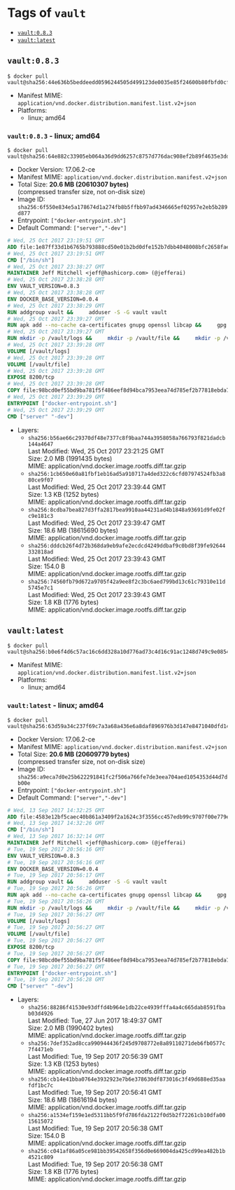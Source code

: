 <!-- THIS FILE IS GENERATED VIA './update-remote.sh' -->

# Tags of `vault`

-	[`vault:0.8.3`](#vault083)
-	[`vault:latest`](#vaultlatest)

## `vault:0.8.3`

```console
$ docker pull vault@sha256:44e636b5beddeedd0596244505d499123de0035e85f24600b80fbfd0cf84c721
```

-	Manifest MIME: `application/vnd.docker.distribution.manifest.list.v2+json`
-	Platforms:
	-	linux; amd64

### `vault:0.8.3` - linux; amd64

```console
$ docker pull vault@sha256:64e882c33905eb064a36d9dd6257c8757d776dac908ef2b89f4635e3dd06270b
```

-	Docker Version: 17.06.2-ce
-	Manifest MIME: `application/vnd.docker.distribution.manifest.v2+json`
-	Total Size: **20.6 MB (20610307 bytes)**  
	(compressed transfer size, not on-disk size)
-	Image ID: `sha256:6f550e834e5a178674d1a274fb8b5ffbb97ad4346665ef02957e2eb5b289d877`
-	Entrypoint: `["docker-entrypoint.sh"]`
-	Default Command: `["server","-dev"]`

```dockerfile
# Wed, 25 Oct 2017 23:19:51 GMT
ADD file:1e87ff33d1b6765b793888cd50e01b2bd0dfe152b7dbb4048008bfc2658faea7 in / 
# Wed, 25 Oct 2017 23:19:51 GMT
CMD ["/bin/sh"]
# Wed, 25 Oct 2017 23:38:27 GMT
MAINTAINER Jeff Mitchell <jeff@hashicorp.com> (@jefferai)
# Wed, 25 Oct 2017 23:38:28 GMT
ENV VAULT_VERSION=0.8.3
# Wed, 25 Oct 2017 23:38:28 GMT
ENV DOCKER_BASE_VERSION=0.0.4
# Wed, 25 Oct 2017 23:38:29 GMT
RUN addgroup vault &&     adduser -S -G vault vault
# Wed, 25 Oct 2017 23:39:27 GMT
RUN apk add --no-cache ca-certificates gnupg openssl libcap &&     gpg --keyserver pgp.mit.edu --recv-keys 91A6E7F85D05C65630BEF18951852D87348FFC4C &&     mkdir -p /tmp/build &&     cd /tmp/build &&     wget https://releases.hashicorp.com/docker-base/${DOCKER_BASE_VERSION}/docker-base_${DOCKER_BASE_VERSION}_linux_amd64.zip &&     wget https://releases.hashicorp.com/docker-base/${DOCKER_BASE_VERSION}/docker-base_${DOCKER_BASE_VERSION}_SHA256SUMS &&     wget https://releases.hashicorp.com/docker-base/${DOCKER_BASE_VERSION}/docker-base_${DOCKER_BASE_VERSION}_SHA256SUMS.sig &&     gpg --batch --verify docker-base_${DOCKER_BASE_VERSION}_SHA256SUMS.sig docker-base_${DOCKER_BASE_VERSION}_SHA256SUMS &&     grep ${DOCKER_BASE_VERSION}_linux_amd64.zip docker-base_${DOCKER_BASE_VERSION}_SHA256SUMS | sha256sum -c &&     unzip docker-base_${DOCKER_BASE_VERSION}_linux_amd64.zip &&     cp bin/gosu bin/dumb-init /bin &&     wget https://releases.hashicorp.com/vault/${VAULT_VERSION}/vault_${VAULT_VERSION}_linux_amd64.zip &&     wget https://releases.hashicorp.com/vault/${VAULT_VERSION}/vault_${VAULT_VERSION}_SHA256SUMS &&     wget https://releases.hashicorp.com/vault/${VAULT_VERSION}/vault_${VAULT_VERSION}_SHA256SUMS.sig &&     gpg --batch --verify vault_${VAULT_VERSION}_SHA256SUMS.sig vault_${VAULT_VERSION}_SHA256SUMS &&     grep vault_${VAULT_VERSION}_linux_amd64.zip vault_${VAULT_VERSION}_SHA256SUMS | sha256sum -c &&     unzip -d /bin vault_${VAULT_VERSION}_linux_amd64.zip &&     cd /tmp &&     rm -rf /tmp/build &&     apk del gnupg openssl &&     rm -rf /root/.gnupg
# Wed, 25 Oct 2017 23:39:27 GMT
RUN mkdir -p /vault/logs &&     mkdir -p /vault/file &&     mkdir -p /vault/config &&     chown -R vault:vault /vault
# Wed, 25 Oct 2017 23:39:28 GMT
VOLUME [/vault/logs]
# Wed, 25 Oct 2017 23:39:28 GMT
VOLUME [/vault/file]
# Wed, 25 Oct 2017 23:39:28 GMT
EXPOSE 8200/tcp
# Wed, 25 Oct 2017 23:39:28 GMT
COPY file:98bcd0ef55bd9ba781f5f486eef8d94bca7953eea74d785ef2b77818ebda7972 in /usr/local/bin/docker-entrypoint.sh 
# Wed, 25 Oct 2017 23:39:29 GMT
ENTRYPOINT ["docker-entrypoint.sh"]
# Wed, 25 Oct 2017 23:39:29 GMT
CMD ["server" "-dev"]
```

-	Layers:
	-	`sha256:b56ae66c29370df48e7377c8f9baa744a3958058a766793f821dadcb144a4647`  
		Last Modified: Wed, 25 Oct 2017 23:21:25 GMT  
		Size: 2.0 MB (1991435 bytes)  
		MIME: application/vnd.docker.image.rootfs.diff.tar.gzip
	-	`sha256:1cb650e60a81fbf1eb16ad5a910717a4ded322c6cfd07974524fb3a880ce9f07`  
		Last Modified: Wed, 25 Oct 2017 23:39:44 GMT  
		Size: 1.3 KB (1252 bytes)  
		MIME: application/vnd.docker.image.rootfs.diff.tar.gzip
	-	`sha256:8cdba7bea827d3ffa2817bea9910aa44231ad4b1848a93691d9fe02fc9e181c3`  
		Last Modified: Wed, 25 Oct 2017 23:39:47 GMT  
		Size: 18.6 MB (18615690 bytes)  
		MIME: application/vnd.docker.image.rootfs.diff.tar.gzip
	-	`sha256:dddcb26f4d72b368da9eb9afe2ecdcd4249ddbaf9c0bd8f39fe92644332818ad`  
		Last Modified: Wed, 25 Oct 2017 23:39:43 GMT  
		Size: 154.0 B  
		MIME: application/vnd.docker.image.rootfs.diff.tar.gzip
	-	`sha256:74560fb79d672a9705f42a9ee8f2c3bc6aed799bd13c61c79310e11d5745e7c1`  
		Last Modified: Wed, 25 Oct 2017 23:39:43 GMT  
		Size: 1.8 KB (1776 bytes)  
		MIME: application/vnd.docker.image.rootfs.diff.tar.gzip

## `vault:latest`

```console
$ docker pull vault@sha256:b0e6f4d6c57ac16c6dd328a10d776ad73c4d16c91ac1248d749c9e08540bc9ba
```

-	Manifest MIME: `application/vnd.docker.distribution.manifest.list.v2+json`
-	Platforms:
	-	linux; amd64

### `vault:latest` - linux; amd64

```console
$ docker pull vault@sha256:63d59a34c237f69c7a3a68a436e6a8daf896976b3d147e8471040dfd1421d8f1
```

-	Docker Version: 17.06.2-ce
-	Manifest MIME: `application/vnd.docker.distribution.manifest.v2+json`
-	Total Size: **20.6 MB (20609779 bytes)**  
	(compressed transfer size, not on-disk size)
-	Image ID: `sha256:a9eca7d0e25b622291841fc2f506a766fe7de3eea704aed1054353d44d7db00e`
-	Entrypoint: `["docker-entrypoint.sh"]`
-	Default Command: `["server","-dev"]`

```dockerfile
# Wed, 13 Sep 2017 14:32:25 GMT
ADD file:4583e12bf5caec40b861a3409f2a1624c3f3556cc457edb99c9707f00e779e45 in / 
# Wed, 13 Sep 2017 14:32:26 GMT
CMD ["/bin/sh"]
# Wed, 13 Sep 2017 16:32:14 GMT
MAINTAINER Jeff Mitchell <jeff@hashicorp.com> (@jefferai)
# Tue, 19 Sep 2017 20:56:16 GMT
ENV VAULT_VERSION=0.8.3
# Tue, 19 Sep 2017 20:56:16 GMT
ENV DOCKER_BASE_VERSION=0.0.4
# Tue, 19 Sep 2017 20:56:17 GMT
RUN addgroup vault &&     adduser -S -G vault vault
# Tue, 19 Sep 2017 20:56:26 GMT
RUN apk add --no-cache ca-certificates gnupg openssl libcap &&     gpg --keyserver pgp.mit.edu --recv-keys 91A6E7F85D05C65630BEF18951852D87348FFC4C &&     mkdir -p /tmp/build &&     cd /tmp/build &&     wget https://releases.hashicorp.com/docker-base/${DOCKER_BASE_VERSION}/docker-base_${DOCKER_BASE_VERSION}_linux_amd64.zip &&     wget https://releases.hashicorp.com/docker-base/${DOCKER_BASE_VERSION}/docker-base_${DOCKER_BASE_VERSION}_SHA256SUMS &&     wget https://releases.hashicorp.com/docker-base/${DOCKER_BASE_VERSION}/docker-base_${DOCKER_BASE_VERSION}_SHA256SUMS.sig &&     gpg --batch --verify docker-base_${DOCKER_BASE_VERSION}_SHA256SUMS.sig docker-base_${DOCKER_BASE_VERSION}_SHA256SUMS &&     grep ${DOCKER_BASE_VERSION}_linux_amd64.zip docker-base_${DOCKER_BASE_VERSION}_SHA256SUMS | sha256sum -c &&     unzip docker-base_${DOCKER_BASE_VERSION}_linux_amd64.zip &&     cp bin/gosu bin/dumb-init /bin &&     wget https://releases.hashicorp.com/vault/${VAULT_VERSION}/vault_${VAULT_VERSION}_linux_amd64.zip &&     wget https://releases.hashicorp.com/vault/${VAULT_VERSION}/vault_${VAULT_VERSION}_SHA256SUMS &&     wget https://releases.hashicorp.com/vault/${VAULT_VERSION}/vault_${VAULT_VERSION}_SHA256SUMS.sig &&     gpg --batch --verify vault_${VAULT_VERSION}_SHA256SUMS.sig vault_${VAULT_VERSION}_SHA256SUMS &&     grep vault_${VAULT_VERSION}_linux_amd64.zip vault_${VAULT_VERSION}_SHA256SUMS | sha256sum -c &&     unzip -d /bin vault_${VAULT_VERSION}_linux_amd64.zip &&     cd /tmp &&     rm -rf /tmp/build &&     apk del gnupg openssl &&     rm -rf /root/.gnupg
# Tue, 19 Sep 2017 20:56:26 GMT
RUN mkdir -p /vault/logs &&     mkdir -p /vault/file &&     mkdir -p /vault/config &&     chown -R vault:vault /vault
# Tue, 19 Sep 2017 20:56:27 GMT
VOLUME [/vault/logs]
# Tue, 19 Sep 2017 20:56:27 GMT
VOLUME [/vault/file]
# Tue, 19 Sep 2017 20:56:27 GMT
EXPOSE 8200/tcp
# Tue, 19 Sep 2017 20:56:27 GMT
COPY file:98bcd0ef55bd9ba781f5f486eef8d94bca7953eea74d785ef2b77818ebda7972 in /usr/local/bin/docker-entrypoint.sh 
# Tue, 19 Sep 2017 20:56:27 GMT
ENTRYPOINT ["docker-entrypoint.sh"]
# Tue, 19 Sep 2017 20:56:28 GMT
CMD ["server" "-dev"]
```

-	Layers:
	-	`sha256:88286f41530e93dffd4b964e1db22ce4939fffa4a4c665dab8591fbab03d4926`  
		Last Modified: Tue, 27 Jun 2017 18:49:37 GMT  
		Size: 2.0 MB (1990402 bytes)  
		MIME: application/vnd.docker.image.rootfs.diff.tar.gzip
	-	`sha256:7def352ad8cca990944436f245d9708772e8a89110271deb6fb0577c7f4471eb`  
		Last Modified: Tue, 19 Sep 2017 20:56:39 GMT  
		Size: 1.3 KB (1253 bytes)  
		MIME: application/vnd.docker.image.rootfs.diff.tar.gzip
	-	`sha256:cb14e41bba0764e3932923e7b6e378630df873016c3f49d688ed35aafdf1bc7c`  
		Last Modified: Tue, 19 Sep 2017 20:56:41 GMT  
		Size: 18.6 MB (18616194 bytes)  
		MIME: application/vnd.docker.image.rootfs.diff.tar.gzip
	-	`sha256:a1534ef159e1ed5311bb5f9fd786fda2122f0d5b2f72261cb10dfa0015615072`  
		Last Modified: Tue, 19 Sep 2017 20:56:38 GMT  
		Size: 154.0 B  
		MIME: application/vnd.docker.image.rootfs.diff.tar.gzip
	-	`sha256:c041af86a05ce981bb39542658f356d0e669004da425cd99ea482b1b4521c809`  
		Last Modified: Tue, 19 Sep 2017 20:56:38 GMT  
		Size: 1.8 KB (1776 bytes)  
		MIME: application/vnd.docker.image.rootfs.diff.tar.gzip

